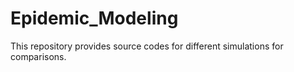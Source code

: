 # Epidemic_Modeling
This repository provides source codes for different simulations for comparisons.
